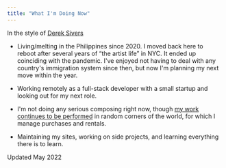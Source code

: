 ```yaml
---
title: "What I'm Doing Now"
---
```


In the style of [Derek Sivers](https://nownownow.com/about)

- Living/melting in the Philippines since 2020. I moved back here to reboot after several years of “the artist life” in NYC. It ended up coinciding with the pandemic. I've enjoyed not having to deal with any country's immigration system since then, but now I'm planning my next move within the year.

- Working remotely as a full-stack developer with a small startup and looking out for my next role.

- I'm not doing any serious composing right now, though [my work continues to be performed](https://music.cerdenia.com/news) in random corners of the world, for which I manage purchases and rentals.

- Maintaining my sites, working on side projects, and learning everything there is to learn.

<p class="small text-muted">Updated May 2022</p>